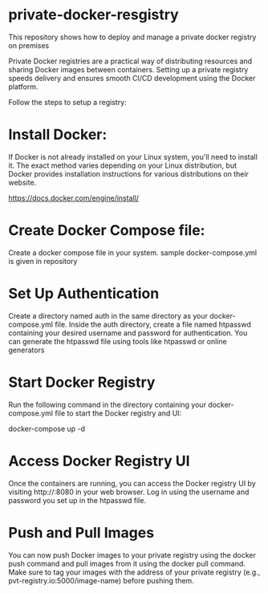 # private-docker-resgistry
This repository shows how to deploy and manage a private docker registry on premises 


Private Docker registries are a practical way of distributing resources and sharing Docker images between containers. Setting up a private registry speeds delivery and ensures smooth CI/CD development using the Docker platform.

Follow the steps to setup a registry:

# Install Docker: 
 If Docker is not already installed on your Linux system, you'll need to install it. The exact method varies depending on your Linux distribution, but Docker provides installation instructions for various distributions on their website.

https://docs.docker.com/engine/install/


# Create Docker Compose file:
  Create a docker compose file in your system. sample docker-compose.yml is given in repository

# Set Up Authentication
Create a directory named auth in the same directory as your docker-compose.yml file. Inside the auth directory, create a file named htpasswd containing your desired username and password for authentication. You can generate the htpasswd file using tools like htpasswd or online generators

# Start Docker Registry

Run the following command in the directory containing your docker-compose.yml file to start the Docker registry and UI:

docker-compose up -d

# Access Docker Registry UI
Once the containers are running, you can access the Docker registry UI by visiting http://<Docker-host-IP>:8080 in your web browser. Log in using the username and password you set up in the htpasswd file.

# Push and Pull Images
You can now push Docker images to your private registry using the docker push command and pull images from it using the docker pull command. Make sure to tag your images with the address of your private registry (e.g., pvt-registry.io:5000/image-name) before pushing them.

